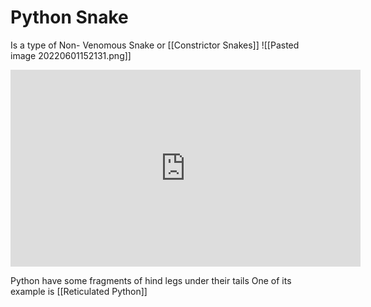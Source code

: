 # Python Snake
Is a type of Non- Venomous Snake or [[Constrictor Snakes]]
![[Pasted image 20220601152131.png]]

<iframe width="560" height="315" src="https://www.youtube.com/embed/282MLhSq1_w" title="YouTube video player" frameborder="0" allow="accelerometer; autoplay; clipboard-write; encrypted-media; gyroscope; picture-in-picture" allowfullscreen></iframe>

 Python have some fragments of hind legs under their tails
One of its example is [[Reticulated Python]]
